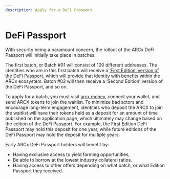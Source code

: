 ```yaml
---
description: Apply for a DeFi Passport
---
```


# DeFi Passport

With security being a paramount concern, the rollout of the ARCx DeFi Passport will initially take place in batches. 

The first batch, or Batch \#01 will consist of 100 different addresses. The identities who are in this first batch will receive a [‘First Edition’ version of the DeFi Passport](https://twitter.com/arcxmoney), which will provide that identity with benefits within the ARCx ecosystem. Batch \#02 will then receive a ‘Second Edition’ version of the DeFi Passport, and so on. 

To apply for a batch, you must visit [arcx.money](https://app.arcx.money), connect your wallet, and send ARCX tokens to join the waitlist. To minimize bad actors and encourage long-term engagement, identities who deposit the ARCX to join the waitlist will have their tokens held as a deposit for an amount of time published on the application page, which ultimately may change based on the edition of the DeFi Passport. For example, the First Edition DeFi Passport may hold this deposit for one year, while future editions of the DeFi Passport may hold the deposit for multiple years.

Early ARCx DeFi Passport holders will benefit by:

* Having exclusive access to yield farming opportunities, 
* Be able to borrow at the lowest industry collateral ratios. 
* Having access to other offers depending on what batch, or what Edition Passport they received.

